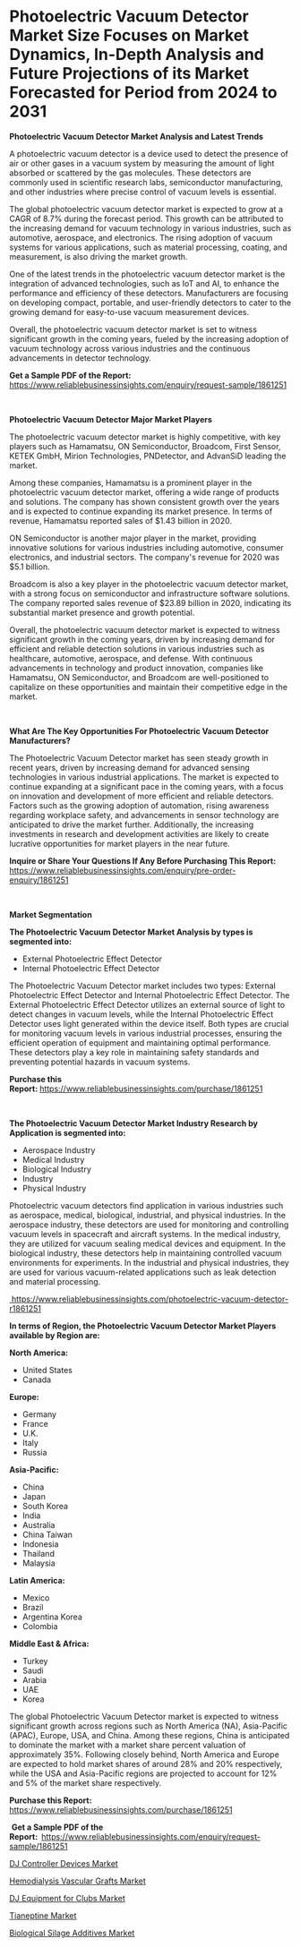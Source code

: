 <p><h1>Photoelectric Vacuum Detector Market Size Focuses on Market Dynamics, In-Depth Analysis and Future Projections of its Market Forecasted for Period from 2024 to 2031</h1></p><p><strong>Photoelectric Vacuum Detector Market Analysis and Latest Trends</strong></p>
<p><p>A photoelectric vacuum detector is a device used to detect the presence of air or other gases in a vacuum system by measuring the amount of light absorbed or scattered by the gas molecules. These detectors are commonly used in scientific research labs, semiconductor manufacturing, and other industries where precise control of vacuum levels is essential.</p><p>The global photoelectric vacuum detector market is expected to grow at a CAGR of 8.7% during the forecast period. This growth can be attributed to the increasing demand for vacuum technology in various industries, such as automotive, aerospace, and electronics. The rising adoption of vacuum systems for various applications, such as material processing, coating, and measurement, is also driving the market growth.</p><p>One of the latest trends in the photoelectric vacuum detector market is the integration of advanced technologies, such as IoT and AI, to enhance the performance and efficiency of these detectors. Manufacturers are focusing on developing compact, portable, and user-friendly detectors to cater to the growing demand for easy-to-use vacuum measurement devices.</p><p>Overall, the photoelectric vacuum detector market is set to witness significant growth in the coming years, fueled by the increasing adoption of vacuum technology across various industries and the continuous advancements in detector technology.</p></p>
<p><strong>Get a Sample PDF of the Report:&nbsp;</strong> <a href="https://www.reliablebusinessinsights.com/enquiry/request-sample/1861251">https://www.reliablebusinessinsights.com/enquiry/request-sample/1861251</a></p>
<p>&nbsp;</p>
<p><strong>Photoelectric Vacuum Detector Major Market Players</strong></p>
<p><p>The photoelectric vacuum detector market is highly competitive, with key players such as Hamamatsu, ON Semiconductor, Broadcom, First Sensor, KETEK GmbH, Mirion Technologies, PNDetector, and AdvanSiD leading the market. </p><p>Among these companies, Hamamatsu is a prominent player in the photoelectric vacuum detector market, offering a wide range of products and solutions. The company has shown consistent growth over the years and is expected to continue expanding its market presence. In terms of revenue, Hamamatsu reported sales of $1.43 billion in 2020.</p><p>ON Semiconductor is another major player in the market, providing innovative solutions for various industries including automotive, consumer electronics, and industrial sectors. The company's revenue for 2020 was $5.1 billion.</p><p>Broadcom is also a key player in the photoelectric vacuum detector market, with a strong focus on semiconductor and infrastructure software solutions. The company reported sales revenue of $23.89 billion in 2020, indicating its substantial market presence and growth potential.</p><p>Overall, the photoelectric vacuum detector market is expected to witness significant growth in the coming years, driven by increasing demand for efficient and reliable detection solutions in various industries such as healthcare, automotive, aerospace, and defense. With continuous advancements in technology and product innovation, companies like Hamamatsu, ON Semiconductor, and Broadcom are well-positioned to capitalize on these opportunities and maintain their competitive edge in the market.</p></p>
<p>&nbsp;</p>
<p><strong>What Are The Key Opportunities For Photoelectric Vacuum Detector Manufacturers?</strong></p>
<p><p>The Photoelectric Vacuum Detector market has seen steady growth in recent years, driven by increasing demand for advanced sensing technologies in various industrial applications. The market is expected to continue expanding at a significant pace in the coming years, with a focus on innovation and development of more efficient and reliable detectors. Factors such as the growing adoption of automation, rising awareness regarding workplace safety, and advancements in sensor technology are anticipated to drive the market further. Additionally, the increasing investments in research and development activities are likely to create lucrative opportunities for market players in the near future.</p></p>
<p><strong>Inquire or Share Your Questions If Any Before Purchasing This Report:</strong> <a href="https://www.reliablebusinessinsights.com/enquiry/pre-order-enquiry/1861251">https://www.reliablebusinessinsights.com/enquiry/pre-order-enquiry/1861251</a></p>
<p>&nbsp;</p>
<p><strong>Market Segmentation</strong></p>
<p><strong>The Photoelectric Vacuum Detector Market Analysis by types is segmented into:</strong></p>
<p><ul><li>External Photoelectric Effect Detector</li><li>Internal Photoelectric Effect Detector</li></ul></p>
<p><p>The Photoelectric Vacuum Detector market includes two types: External Photoelectric Effect Detector and Internal Photoelectric Effect Detector. The External Photoelectric Effect Detector utilizes an external source of light to detect changes in vacuum levels, while the Internal Photoelectric Effect Detector uses light generated within the device itself. Both types are crucial for monitoring vacuum levels in various industrial processes, ensuring the efficient operation of equipment and maintaining optimal performance. These detectors play a key role in maintaining safety standards and preventing potential hazards in vacuum systems.</p></p>
<p><strong>Purchase this Report:&nbsp;</strong><a href="https://www.reliablebusinessinsights.com/purchase/1861251">https://www.reliablebusinessinsights.com/purchase/1861251</a></p>
<p>&nbsp;</p>
<p><strong>The Photoelectric Vacuum Detector Market Industry Research by Application is segmented into:</strong></p>
<p><ul><li>Aerospace Industry</li><li>Medical Industry</li><li>Biological Industry</li><li>Industry</li><li>Physical Industry</li></ul></p>
<p><p>Photoelectric vacuum detectors find application in various industries such as aerospace, medical, biological, industrial, and physical industries. In the aerospace industry, these detectors are used for monitoring and controlling vacuum levels in spacecraft and aircraft systems. In the medical industry, they are utilized for vacuum sealing medical devices and equipment. In the biological industry, these detectors help in maintaining controlled vacuum environments for experiments. In the industrial and physical industries, they are used for various vacuum-related applications such as leak detection and material processing.</p></p>
<p><a href="https://www.reliablebusinessinsights.com/photoelectric-vacuum-detector-r1861251">&nbsp;https://www.reliablebusinessinsights.com/photoelectric-vacuum-detector-r1861251</a></p>
<p><strong>In terms of Region, the Photoelectric Vacuum Detector Market Players available by Region are:</strong></p>
<p>
    <p> <strong> North America: </strong>
        <ul>
            <li>United States</li>
            <li>Canada</li>
        </ul>
        </p> 
    <p> <strong> Europe: </strong>
        <ul>
            <li>Germany</li>
            <li>France</li>
            <li>U.K.</li>
            <li>Italy</li>
            <li>Russia</li>
        </ul>
        </p> 
    <p> <strong> Asia-Pacific: </strong>
        <ul>
            <li>China</li>
            <li>Japan</li>
            <li>South Korea</li>
            <li>India</li>
            <li>Australia</li>
            <li>China Taiwan</li>
            <li>Indonesia</li>
            <li>Thailand</li>
            <li>Malaysia</li>
        </ul>
        </p> 
    <p> <strong> Latin America: </strong>
        <ul>
            <li>Mexico</li>
            <li>Brazil</li>
            <li>Argentina Korea</li>
            <li>Colombia</li>
        </ul>
        </p> 
    <p> <strong> Middle East & Africa: </strong>
        <ul>
            <li>Turkey</li>
            <li>Saudi</li>
            <li>Arabia</li>
            <li>UAE</li>
            <li>Korea</li>
        </ul>
    </p>
    </p>
<p><p>The global Photoelectric Vacuum Detector market is expected to witness significant growth across regions such as North America (NA), Asia-Pacific (APAC), Europe, USA, and China. Among these regions, China is anticipated to dominate the market with a market share percent valuation of approximately 35%. Following closely behind, North America and Europe are expected to hold market shares of around 28% and 20% respectively, while the USA and Asia-Pacific regions are projected to account for 12% and 5% of the market share respectively.</p></p>
<p><strong>Purchase this Report: </strong><a href="https://www.reliablebusinessinsights.com/purchase/1861251">https://www.reliablebusinessinsights.com/purchase/1861251</a></p>
<p>&nbsp;<strong>Get a Sample PDF of the Report:&nbsp;&nbsp;</strong><a href="https://www.reliablebusinessinsights.com/enquiry/request-sample/1861251">https://www.reliablebusinessinsights.com/enquiry/request-sample/1861251</a></p>
<p><strong></strong></p>
<p><p><a href="https://github.com/DiannaFlatley/Market-Research-Report-List-1/blob/main/dj-controller-devices-market.md">DJ Controller Devices Market</a></p><p><a href="https://www.linkedin.com/pulse/hemodialysis-vascular-grafts-market-research-report-aydxe">Hemodialysis Vascular Grafts Market</a></p><p><a href="https://github.com/AllisonKreiger/Market-Research-Report-List-1/blob/main/dj-equipment-for-clubs-market.md">DJ Equipment for Clubs Market</a></p><p><a href="https://www.linkedin.com/pulse/tianeptine-market-trends-focusing-insight-forecast-analysis-ulbqc">Tianeptine Market</a></p><p><a href="https://issuu.com/reportprime-2/docs/biological-silage-additives-market-size-2030.pptx">Biological Silage Additives Market</a></p></p>